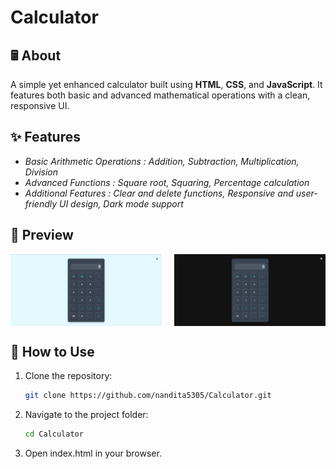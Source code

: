 # Calculator

## 🖩 About
A simple yet enhanced calculator built using **HTML**, **CSS**, and **JavaScript**. It features both basic and advanced mathematical operations with a clean, responsive UI.

## ✨ Features

- *Basic Arithmetic Operations : Addition, Subtraction, Multiplication, Division*
- *Advanced Functions : Square root, Squaring, Percentage calculation*
- *Additional Features : Clear and delete functions, Responsive and user-friendly UI design, Dark mode support*

## 📸 Preview

<div style="display: flex; justify-content: space-between;">
  <img src="https://github.com/nandita5305/Calculator/blob/main/SS1%20(1).png" alt="Calculator Preview 1" width="48%" />
  <img src="https://github.com/nandita5305/Calculator/blob/main/SS1%20(2).png" alt="Calculator Preview 2" width="48%" />
</div>

## 🚀 How to Use

1. Clone the repository:

   ```bash
   git clone https://github.com/nandita5305/Calculator.git

2. Navigate to the project folder:
      ```bash
   cd Calculator

3. Open index.html in your browser.
